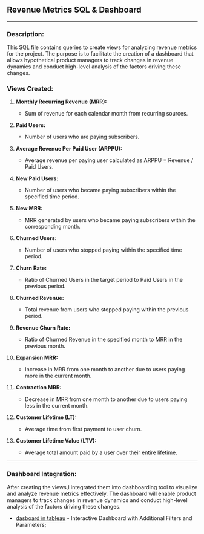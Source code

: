 

## Revenue Metrics SQL & Dashboard 
---

### Description:
This SQL file contains queries to create views for analyzing revenue metrics for the project. The purpose is to facilitate the creation of a dashboard that allows hypothetical product managers to track changes in revenue dynamics and conduct high-level analysis of the factors driving these changes.



### Views Created:

1. **Monthly Recurring Revenue (MRR):**
   - Sum of revenue for each calendar month from recurring sources.
   
2. **Paid Users:**
   - Number of users who are paying subscribers.

3. **Average Revenue Per Paid User (ARPPU):**
   - Average revenue per paying user calculated as ARPPU = Revenue / Paid Users.

4. **New Paid Users:**
   - Number of users who became paying subscribers within the specified time period.

5. **New MRR:**
   - MRR generated by users who became paying subscribers within the corresponding month.

6. **Churned Users:**
   - Number of users who stopped paying within the specified time period.

7. **Churn Rate:**
   - Ratio of Churned Users in the target period to Paid Users in the previous period.

8. **Churned Revenue:**
   - Total revenue from users who stopped paying within the previous period.

9. **Revenue Churn Rate:**
   - Ratio of Churned Revenue in the specified month to MRR in the previous month.

10. **Expansion MRR:**
    - Increase in MRR from one month to another due to users paying more in the current month.

11. **Contraction MRR:**
    - Decrease in MRR from one month to another due to users paying less in the current month.

12. **Customer Lifetime (LT):**
    - Average time from first payment to user churn.

13. **Customer Lifetime Value (LTV):**
    - Average total amount paid by a user over their entire lifetime.

---
### Dashboard Integration:
After creating the views,I integrated them into  dashboarding tool to visualize and analyze revenue metrics effectively. The dashboard will enable product managers to track changes in revenue dynamics and conduct high-level analysis of the factors driving these changes.
- [dasboard in tableau](https://public.tableau.com/views/Book1-Revenue2/Dashboard2?:language=en-US&:display_count=n&:origin=viz_share_link) - Interactive Dashboard with Additional Filters and Parameters;



